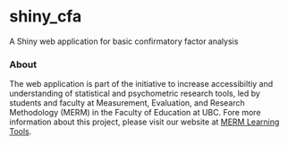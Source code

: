 # shiny_cfa

A Shiny web application for basic confirmatory factor analysis

### About

The web application is part of the initiative to increase accessibiltiy and understanding of statistical and psychometric research tools, led by students and faculty at Measurement, Evaluation, and Research Methodology (MERM) in the Faculty of Education at UBC. Fore more information about this project, please visit our website at [MERM Learning Tools](http://learningtools.merm.ecps.educ.ubc.ca/).

